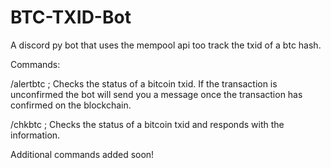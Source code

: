 # BTC-TXID-Bot
A discord py bot that uses the mempool api too track the txid of a btc hash.

Commands:

/alertbtc ; Checks the status of a bitcoin txid. If the transaction is unconfirmed the bot will send you a message once the transaction has confirmed on the blockchain.

/chkbtc ; Checks the status of a bitcoin txid and responds with the information.


Additional commands added soon!
